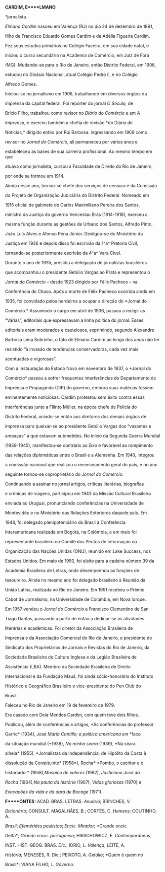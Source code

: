 **CARDIM, E****LMANO**



\*jornalista.



*Elmano Cardim* nasceu em Valença (RJ) no dia 24 de dezembro de 1891,

filho de Francisco Eduardo Gomes Cardim e de Adélia Figueira Cardim.



Fez seus estudos primários no Colégio Faceira, em sua cidade natal, e

iniciou o curso secundário na Academia de Comércio, em Juiz de Fora

(MG). Mudando-se para o Rio de Janeiro, então Distrito Federal, em 1906,

estudou no Ginásio Nacional, atual Colégio Pedro II, e no Colégio

Alfredo Gomes.



Iniciou-se no jornalismo em 1908, trabalhando em diversos órgãos da

imprensa da capital federal. Foi repórter do jornal *O Século,* de

Brício Filho, trabalhou como revisor no *Diário do Comércio* e em *A*

*Imprensa,* e exerceu também a chefia de revisão *do Diário de

Notícias,* dirigido então por Rui Barbosa. Ingressando em 1909 como

revisor no *Jornal do Comércio,* ali permaneceu por vários anos e

estabeleceu as bases de sua carreira profissional. Ao mesmo tempo em que

atuava como jornalista, cursou a Faculdade de Direito do Rio de Janeiro,

por onde se formou em 1914.



Ainda nesse ano, tornou-se chefe dos serviços de censura e da Comissão

do Projeto de Organização Judiciária do Distrito Federal. Nomeado em

1915 oficial de gabinete de Carlos Maximiliano Pereira dos Santos,

ministro da Justiça do governo Venceslau Brás (1914-1918), exerceu a

mesma função durante as gestões de Urbano dos Santos, Alfredo Pinto,

João Luís Alves e Afonso Pena Júnior. Desligou-se do Ministério da

Justiça em 1926 e depois disso foi escrivão da 1^a^ Pretoria Civil,

tornando-se posteriormente escrivão da 4^a^ Vara Cível.



Durante o ano de 1935, presidiu a delegação de jornalistas brasileiros

que acompanhou o presidente Getúlio Vargas ao Prata e representou o

*Jornal do Comércio –* desde 1923 dirigido por Félix Pacheco *–* na

Conferência do Chaco. Após a morte de Félix Pacheco ocorrida ainda em

1935, foi convidado pelos herdeiros a ocupar a direção do *Jornal do

Comércio.* Assumindo o cargo em abril de 1936, passou a redigir as

“Várias”, editoriais que expressavam a linha política do jornal. Esses

editoriais eram moderados e cautelosos, exprimindo, segundo Alexandre

Barbosa Lima Sobrinho, o fato de Elmano Cardim ao longo dos anos não ter

resistido “à invasão de tendências conservadoras, cada vez mais

acentuadas e vigorosas”.



Com a instauração do Estado Novo em novembro de 1937, o *Jornal do

Comércio* passou a sofrer frequentes interferências do Departamento de

Imprensa e Propaganda (DIP) do governo, embora suas matérias fossem

eminentemente noticiosas. Cardim protestou sem êxito contra essas

interferências junto a Filinto Müller, na época chefe de Polícia do

Distrito Federal, unindo-se então aos diretores dos demais órgãos de

imprensa para queixar-se ao presidente Getúlio Vargas dos “vexames e

ameaças” a que estavam submetidos. No início da Segunda Guerra Mundial

(1939-1945), manifestou-se contrário ao Eixo e favorável ao rompimento

das relações diplomáticas entre o Brasil e a Alemanha. Em 1940, integrou

a comissão nacional que realizou o recenseamento geral do país, e no ano

seguinte tornou-se coproprietário do *Jornal do Comércio.*



Continuando a assinar no jornal artigos, críticas literárias, biografias

e crônicas de viagens, participou em 1943 da Missão Cultural Brasileira

enviada ao Uruguai, pronunciando conferências na Universidade de

Montevidéu e no Ministério das Relações Exteriores daquele país. Em

1948, foi delegado plenipotenciário do Brasil à Conferência

Interamericana realizada em Bogotá, na Colômbia, e em maio foi

representante brasileiro no Comitê dos Peritos de Informação da

Organização das Nações Unidas (ONU), reunido em Lake Success, nos

Estados Unidos. Em maio de 1950, foi eleito para a cadeira número 39 da

Academia Brasileira de Letras, onde desempenhou as funções de

tesoureiro. Ainda no mesmo ano foi delegado brasileiro à Reunião da

União Latina, realizada no Rio de Janeiro. Em 1951 recebeu o Prêmio

Cabot de Jornalismo, na Universidade de Colúmbia, em Nova Iorque.



Em 1957 vendeu o *Jornal do Comércio* a Francisco Clementino de San

Tiago Dantas, passando a partir de então a dedicar-se às atividades

literárias e acadêmicas. Foi diretor da Associação Brasileira de

Imprensa e da Associação Comercial do Rio de Janeiro, e presidente do

Sindicato dos Proprietários de Jornais e Revistas do Rio de Janeiro, da

Sociedade Brasileira de Cultura Inglesa e da Legião Brasileira de

Assistência (LBA). Membro da Sociedade Brasileira de Direito

Internacional e da Fundação Mauá, foi ainda sócio-honorário do Instituto

Histórico e Geográfico Brasileiro e vice-presidente do Pen Club do

Brasil.



Faleceu no Rio de Janeiro em 19 de fevereiro de 1979.



Era casado com Deia Mendes Cardim, com quem teve dois filhos.



Publicou, além de conferências e artigos, *As conferências do professor

Garric* (1934)*,* *José Maria Cantillo; a política americana em* *face

da situação mundial (*1938), *Na minha* *seara* (1939), *Na seara

alheia* (1955), *Jornalistas da Independência; de Hipólito da Costa à

dissolução da Constituinte* (1958*), Rocha* *Pombo, o escritor e o

historiador* (1958),*Mosaico de valores* (1962), *Justiniano José da*

*Rocha* (1964),*Na pauta da história* (1967), *Vidas gloriosas* (1970) e

*Evocações da vida e* *da obra de Bocage* (1971).



**F****ONTES:** ACAD. BRAS. LETRAS. *Anuário*; BRINCHES, V.

*Dicionário*; CONSULT. MAGALHÃES, B.; CORTÉS, C. *Homens*; COUTINHO, A.

*Brasil*; *Efemérides paulistas*; *Encic. Mirador*; *Grande encic.

Delta*; *Grande encic. portuguesa*; HIRSCHOWICZ, E. *Contemporâneos*;

INST. HIST. GEOG. BRAS. *Dic*.; IORIO, L. *Valença*; LEITE, A.

*História*; MENESES, R. Dic.; PEIXOTO, A. *Getúlio*; *Quem é quem no

Brasil*; VIANA FILHO, L. *Governo*.

